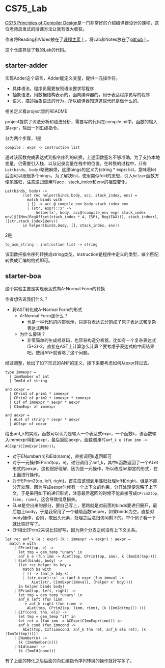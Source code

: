 CS75_Lab
========

[CS75 Principles of Compiler Design][1]是一门非常好的介绍编译器设计的课程，这位老师启发式的授课方法让我有很大收获。

作者将Reading和Video放在了[课程主页][1]上，将Lab和Notes放在了[github][2]上。

这个仓库存放了我的Lab的代码。

starter-adder
-------------
实现Adder这个语言，Adder能定义变量，提供一元操作符。

- 具体语法，程序员需要按照语法要求写程序
- 抽象语法，用数据结构表示的，面向编译器的，用于表达程序员写的程序
- 语义，描述抽象语法的行为，所以编译器知道这些代码是做什么的。

相关定义看project里的README

project提供了词法分析和语法分析，需要写的代码在compile.ml中，函数的输入是`expr`，输出一列汇编指令。

分为两个步骤，1是
```
compile : expr -> instruction list
```
通过该函数完成表达式到指令序列的转换，上述函数签名不够准确，为了支持本地变量，仍需要引入栈，以及记录变量在栈中的位置。在转换的过程中，只有`Let(binds, body)`略微麻烦，这里bings的定义为(string * expr) list，意味着let后面可以跟很多个bings，为了解决list，使用类似fold的思想，引入`helper`函数方便尾递归，注意递归调用时acc，stack_index和env的相应变化。

```
Let(binds, body) ->
        (let rec helper(binds,body, acc, stack_index, env) = 
          match binds with
          | [] -> acc @ compile_env body stack_index env
          | (str, expr)::x' ->
              helper(x', body, acc@(compile_env expr stack_index env)@[IMov(RegOffset(stack_index * 4, ESP), Reg(EAX))], stack_index+1, ([str,stack_index]@env))
        in helper(binds,body, [], stack_index, env))
```

2是
```
to_asm_string : instruction list -> string
```
该函数把指令序列转换成string类型，instruction是程序中定义的类型，做个匹配转换成汇编的格式即可。

starter-boa
-----------
这个实验主要是实现表达式向A-Normal Form的转换

作者想告诉我们什么？

- 将AST转化成A-Normal Form的形式
  - A-Normal Form是什么？
    - 也是一种代码的内部表示，只是将表达式分割成了原子表达式和复杂表达式两种
  - 为什么要转？
    - 非常简单的生成机器码，也容易构造分析器，比如有一个复杂表达式(5+3)-2，直接在AST上计算怎么计算？要考虑子表达式的中间结果吧。使用ANF就省略了这个问题。  

经过调整，给出了如下形式的ANF的定义，接下来要考虑如何从expr转过去。

```
type immexpr =
  | ImmNumber of int
  | ImmId of string

and cexpr =
  | CPrim1 of prim1 * immexpr
  | CPrim2 of prim2 * immexpr * immexpr
  | CIf of immexpr * aexpr * aexpr
  | CImmExpr of immexpr

and aexpr =
  | ALet of string * cexpr * aexpr
  | ACExpr of cexpr
```

给出anf_k的实现，函数可以认为是输入一个表达式expr，一个函数k，该函数输入immexpr得到aexpr，最后返回aexpr。函数调用时`anf_k e (fun imm -> ACExpr(CImmExpr(imm)))`。
	
- 对于ENumber(n)和EId(name)，直接调用k返回即可
- 对于一元操作EPrim1(op，e)，递归调用了anf_k，其中k函数返回了一个ALet形式的aexpr，这也很好理解，因为是一元操作，所以改成let绑定的形式，在上面进行操作。
- 对于EPrim2(op, left, right)，首先应该想到用递归处理left和right，但是不能分开处理，因为写成aexpr时候有一个上下文的约束，分开处理便忽略了上下文，于是采用如下的递归形式，注意最后返回的时候不能直接写成`CPrim2(op, limm, rimm)`，这会导致信息损失。
- ELet是空出来的部分，要自己写上，思路就是对前面的binds要递归展开，最后加上body，于是我采用了一个辅助函数helper，如果binds为空，直接对body操作，否则，取出头元素，处理之后递归访问剩下的。举个例子看一下就比较好写了。
- EIf相比EPrim2来说比较好写，因为两个分支之间没有上下文关系。



```
let rec anf_k (e : expr) (k : immexpr -> aexpr) : aexpr =
  match e with
    | EPrim1(op, e) ->
      let tmp = gen_temp "unary" in
      anf_k e (fun imm -> ALet(tmp, CPrim1(op, imm), k (ImmId(tmp))))
    | ELet(binds, body) ->
      (let rec helper bs bdy = 
        match bs with
        | [] -> (anf_k bdy k)
        | (str,expr)::x' -> (anf_k expr (fun immval -> 
            ALet(str, CImmExpr(immval), (helper x' bdy))))
      in helper binds body)
    | EPrim2(op, left, right) ->
      let tmp = gen_temp "unary" in
      anf_k left (fun limm 
        -> anf_k right (fun rimm ->
          ALet(tmp, CPrim2(op, limm, rimm), (k (ImmId(tmp))) )))
    | EIf(cond, thn, els) ->
      let tmp = gen_temp "if" in
      let ret = (fun imm -> ACExpr(CImmExpr(imm))) in
      anf_k cond (fun immcond ->
        ALet(tmp, CIf(immcond, anf_k thn ret, anf_k els ret), (k (ImmId(tmp)))))
    | ENumber(n) ->
      (k (ImmNumber(n)))
    | EId(name) ->
      (k (ImmId(name)))
```
      
有了上面的转化之后后面的向汇编指令序列转换的操作就好写多了。


[1]: https://www.cs.swarthmore.edu/~jpolitz/cs75/s16/
[2]: https://github.com/compilers-course-materials
[3]: http://matt.might.net/articles/a-normalization/